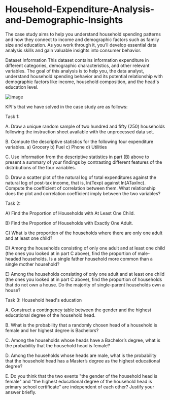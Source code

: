 # Household-Expenditure-Analysis-and-Demographic-Insights

The case study aims to help you understand household spending patterns and how they connect to income and demographic factors such as family size and education. As you work through it, you’ll develop essential data analysis skills and gain valuable insights into consumer behavior.

Dataset Information
This dataset contains information expenditure in different categories, demographic characteristics, and other relevant variables. The goal of this analysis is to help you, the data analyst, understand household spending behavior and its potential relationship with demographic factors like income, household composition, and the head's education level.
 
![image](https://github.com/user-attachments/assets/a5e29d3b-2ef4-4370-ba80-7b63583d5697)

KPI's that we have solved in the case study are as follows:

Task 1:

A.	Draw a unique random sample of two hundred and fifty (250) households following the instruction sheet available with the unprocessed data set.

B.  Compute the descriptive statistics for the following four expenditure variables.
a)	Grocery
b)	Fuel
c)	Phone
d)	Utilities

C. Use information from the descriptive statistics in part (B) above to present a summary of your findings by contrasting different features of the distributions of the four variables.

D. Draw a scatter plot of the natural log of total expenditures against the natural log of post-tax income, that is, ln(Texp) against ln(ATaxInc). Compute the coefficient of correlation between them. What relationship does the plot and correlation coefficient imply between the two variables?





Task 2:

A) Find the Proportion of Households with At Least One Child.

B) Find the Proportion of Households with Exactly One Adult.

C) What is the proportion of the households where there are only one adult and at least one child?

D)  Among the households consisting of only one adult and at least one child (the ones you looked at in part C above), find the proportion of male-headed households. Is a single father household more common than a single mother household?

E)  Among the households consisting of only one adult and at least one child (the ones you looked at in part C above), find the proportion of households that do not own a house. Do the majority of single-parent households own a house?




Task 3: Household head's education

A.	Construct a contingency table between the gender and the highest educational degree of the household head.

B.  What is the probability that a randomly chosen head of a household is female and her highest degree is Bachelors?

C. Among the households whose heads have a Bachelor’s degree, what is the probability that the household head is female?

D. Among the households whose heads are male, what is the probability that the household head has a Master’s degree as the highest educational degree?

E.  Do you think that the two events "the gender of the household head is female" and "the highest educational degree of the household head is primary school certificate" are independent of each other? Justify your answer briefly.



